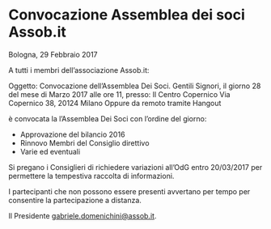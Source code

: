 # Convocazione Assemblea dei soci Assob.it

Bologna, 29 Febbraio 2017

A tutti i membri dell’associazione Assob.it: 

Oggetto: Convocazione dell’Assemblea Dei Soci.
Gentili Signori,
il giorno 28 del mese di Marzo 2017 alle ore 11, 
presso: 
Il Centro Copernico
Via Copernico 38, 20124 Milano
Oppure da remoto tramite Hangout

è convocata la l’Assemblea Dei Soci con l’ordine del giorno:

* Approvazione del bilancio 2016
* Rinnovo Membri del Consiglio direttivo
* Varie ed eventuali

Si pregano i Consiglieri di richiedere variazioni all’OdG entro 20/03/2017 per permettere la 
tempestiva raccolta di informazioni.

I partecipanti che non possono essere presenti avvertano per tempo per consentire la partecipazione a distanza. 


Il Presidente
gabriele.domenichini@assob.it.
